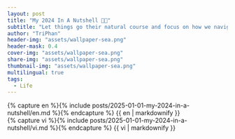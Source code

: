 ```yaml
---
layout: post
title: "My 2024 In A Nutshell 🎇🌸"
subtitle: "Let things go their natural course and focus on how we navigate them instead of trying to control them."
author: "TriPhan"
header-img: "assets/wallpaper-sea.png"
header-mask: 0.4
cover-img: "assets/wallpaper-sea.png"
share-img: "assets/wallpaper-sea.png"
thumbnail-img: "assets/wallpaper-sea.png"
multilingual: true
tags:
  - Life
---
```

<style>
.visibility {
  visibility: hidden;
}
</style>
<div class='visibility'>
  <img src="/assets/wallpaper-sea.png" width=0>
</div>

<!-- English Version -->
<div class="en post-container">
    {% capture en %}{% include posts/2025-01-01-my-2024-in-a-nutshell/en.md %}{% endcapture %}
    {{ en | markdownify }}
</div>

<!-- Vietnamese Version -->
<div class="vi post-container">
    {% capture vi %}{% include posts/2025-01-01-my-2024-in-a-nutshell/vi.md %}{% endcapture %}
    {{ vi | markdownify }}
</div>

